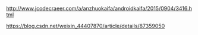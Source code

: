 http://www.jcodecraeer.com/a/anzhuokaifa/androidkaifa/2015/0904/3416.html

https://blog.csdn.net/weixin_44407870/article/details/87359050